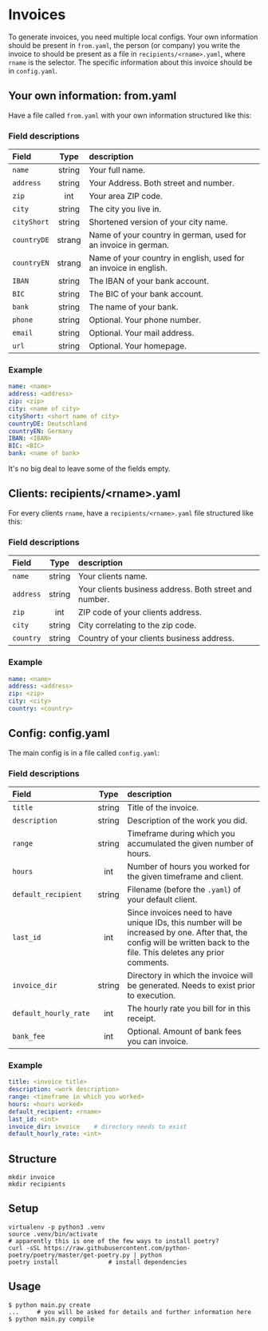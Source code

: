 # Invoices
To generate invoices, you need multiple local configs. Your own information
should be present in `from.yaml`, the person (or company) you write the invoice
to should be present as a file in `recipients/<rname>.yaml`, where `rname` is
the selector. The specific information about this invoice should be in
`config.yaml`.

## Your own information: from.yaml
Have a file called `from.yaml` with your own information structured like this:

### Field descriptions
| Field | Type | description |
|:---|:---:|:---|
| `name`        | string    | Your full name.    |
| `address`     | string    | Your Address. Both street and number. |
| `zip`         | int       | Your area ZIP code.   |
| `city`        | string    | The city you live in. |
| `cityShort`   | string    | Shortened version of your city name.  |
| `countryDE`   | strang    | Name of your country in german, used for an invoice in german. |
| `countryEN`   | strang    | Name of your country in english, used for an invoice in english. |
| `IBAN`        | string    | The IBAN of your bank account.    |
| `BIC`         | string    | The BIC of your bank account. |
| `bank`        | string    | The name of your bank.    |
| `phone`       | string    | Optional. Your phone number. |
| `email`       | string    | Optional. Your mail address. |
| `url`         | string    | Optional. Your homepage.  |

### Example
```from.yaml
name: <name>
address: <address>
zip: <zip>
city: <name of city>
cityShort: <short name of city>
countryDE: Deutschland
countryEN: Germany
IBAN: <IBAN>
BIC: <BIC>
bank: <name of bank>
```

It's no big deal to leave some of the fields empty.

## Clients: recipients/\<rname\>.yaml
For every clients `rname`, have a `recipients/<rname>.yaml` file structured
like this:

### Field descriptions
| Field | Type | description |
|:---|:---:|:---|
| `name`        | string    | Your clients name. |
| `address`     | string    | Your clients business address. Both street and number. |
| `zip`         | int       | ZIP code of your clients address.   |
| `city`        | string    | City correlating to the zip code. |
| `country`     | string    | Country of your clients business address. |

### Example
```recipients/<rname>.yaml
name: <name>
address: <address>
zip: <zip>
city: <city>
country: <country>
```


## Config: config.yaml
The main config is in a file called `config.yaml`:

### Field descriptions
| Field | Type | description |
|:---|:---:|:---|
| `title`               | string    | Title of the invoice. |
| `description`         | string    | Description of the work you did.  |
| `range`               | string    | Timeframe during which you accumulated the given number of hours. |
| `hours`               | int       | Number of hours you worked for the given timeframe and client. |
| `default_recipient`   | string    | Filename (before the `.yaml`) of your default client. |
| `last_id`             | int       | Since invoices need to have unique IDs, this number will be increased by one. After that, the config will be written back to the file. This deletes any prior comments. |
| `invoice_dir`         | string    | Directory in which the invoice will be generated. Needs to exist prior to execution. |
| `default_hourly_rate` | int       | The hourly rate you bill for in this receipt. |
| `bank_fee`            | int       | Optional. Amount of bank fees you can invoice.    |

### Example
```config.yaml
title: <invoice title>
description: <work description>
range: <timeframe in which you worked>
hours: <hours worked>
default_recipient: <rname>
last_id: <int>
invoice_dir: invoice    # directory needs to exist
default_hourly_rate: <int>
```

## Structure
```
mkdir invoice
mkdir recipients
```

## Setup
```
virtualenv -p python3 .venv
source .venv/bin/activate
# apparently this is one of the few ways to install poetry?
curl -sSL https://raw.githubusercontent.com/python-poetry/poetry/master/get-poetry.py | python
poetry install              # install dependencies
```


## Usage

```
$ python main.py create
...     # you will be asked for details and further information here
$ python main.py compile
```
